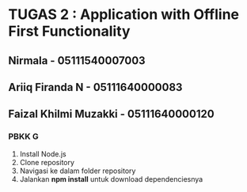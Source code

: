 # TUGAS 2 : Application with Offline First Functionality
## Nirmala - 05111540007003
## Ariiq Firanda N - 05111640000083
## Faizal Khilmi Muzakki - 05111640000120
### PBKK G

1. Install Node.js
2. Clone repository
3. Navigasi ke dalam folder repository
4. Jalankan **npm install** untuk download dependenciesnya

